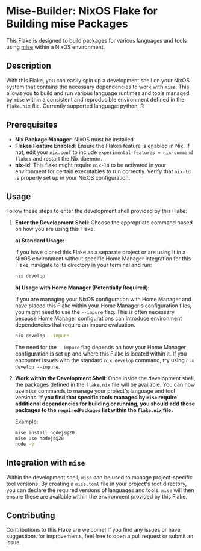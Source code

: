 # Mise-Builder: NixOS Flake for Building mise Packages

This Flake is designed to build packages for various languages and tools using [mise](https://mise.jdx.dev/) within a NixOS environment.

## Description

With this Flake, you can easily spin up a development shell on your NixOS system that contains the necessary dependencies to work with `mise`. This allows you to build and run various language runtimes and tools managed by `mise` within a consistent and reproducible environment defined in the `flake.nix` file.
Currently supported language: python, R

## Prerequisites

-   **Nix Package Manager**: NixOS must be installed.
-   **Flakes Feature Enabled**: Ensure the Flakes feature is enabled in Nix. If not, edit your `nix.conf` to include `experimental-features = nix-command flakes` and restart the Nix daemon.
-   **nix-ld**: This flake might require `nix-ld` to be activated in your environment for certain executables to run correctly. Verify that `nix-ld` is properly set up in your NixOS configuration.

## Usage

Follow these steps to enter the development shell provided by this Flake:

1.  **Enter the Development Shell**: Choose the appropriate command based on how you are using this Flake.

    **a) Standard Usage:**

    If you have cloned this Flake as a separate project or are using it in a NixOS environment without specific Home Manager integration for this Flake, navigate to its directory in your terminal and run:

    ```bash
    nix develop
    ```

    **b) Usage with Home Manager (Potentially Required):**

    If you are managing your NixOS configuration with Home Manager and have placed this Flake within your Home Manager's configuration files, you might need to use the `--impure` flag. This is often necessary because Home Manager configurations can introduce environment dependencies that require an impure evaluation.

    ```bash
    nix develop --impure
    ```

    The need for the `--impure` flag depends on how your Home Manager configuration is set up and where this Flake is located within it. If you encounter issues with the standard `nix develop` command, try using `nix develop --impure`.

2.  **Work within the Development Shell**: Once inside the development shell, the packages defined in the `flake.nix` file will be available. You can now use `mise` commands to manage your project's language and tool versions. **If you find that specific tools managed by `mise` require additional dependencies for building or running, you should add those packages to the `requiredPackages` list within the `flake.nix` file.**

    Example:

    ```bash
    mise install nodejs@20
    mise use nodejs@20
    node -v
    ```

## Integration with `mise`

Within the development shell, `mise` can be used to manage project-specific tool versions. By creating a `mise.toml` file in your project's root directory, you can declare the required versions of languages and tools. `mise` will then ensure these are available within the environment provided by this Flake.

## Contributing

Contributions to this Flake are welcome! If you find any issues or have suggestions for improvements, feel free to open a pull request or submit an issue.

```

```
